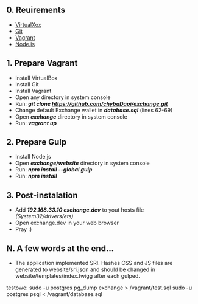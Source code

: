 ## 0. Reuirements
 * [VirtualXox](https://www.virtualbox.org/)
 * [Git](https://git-scm.com/download/win)
 * [Vagrant](https://www.vagrantup.com/)
 * [Node.js](https://nodejs.org/)


## 1. Prepare Vagrant
 * Install VirtualBox
 * Install Git
 * Install Vagrant
 * Open any directory in system console
 * Run: __*git clone https://github.com/chybaDapi/exchange.git*__
 * Change default Exchange wallet in __*database.sql*__ (lines 62-69)
 * Open __*exchange*__ directory in system console
 * Run: __*vagrant up*__
 
 
## 2. Prepare Gulp
 * Install Node.js
 * Open __*exchange/website*__ directory in system console
 * Run: __*npm install --global gulp*__
 * Run: __*npm install*__
 
 
## 3. Post-instalation
  * Add __*192.168.33.10 exchange.dev*__ to yout hosts file *(System32/drivers/ets)*
  * Open exchange.dev in your web browser
  * Pray :)
 

## N. A few words at the end...
  * The application implemented SRI. Hashes CSS and JS files are generated to website/sri.json and should be changed in website/templates/index.twigg after each gulped.
  



testowe:
 sudo -u postgres pg_dump exchange > /vagrant/test.sql
 sudo -u postgres psql < /vagrant/database.sql
